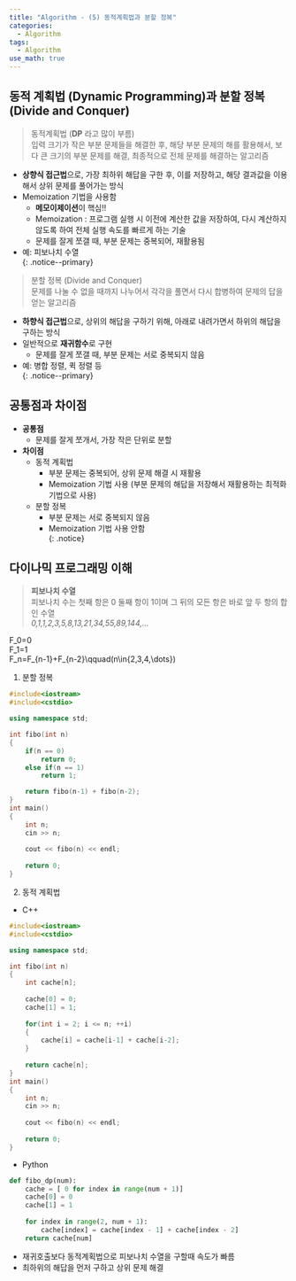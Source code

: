 ```yaml
---
title: "Algorithm - (5) 동적계획법과 분할 정복"
categories:
  - Algorithm
tags:
  - Algorithm
use_math: true
---
```


## 동적 계획법 (Dynamic Programming)과 분할 정복 (Divide and Conquer)

> 동적계획법 (**DP** 라고 많이 부름)  
> 입력 크기가 작은 부분 문제들을 해결한 후, 해당 부분 문제의 해를 활용해서, 보다 큰 크기의 부분 문제를 해결, 최종적으로 전체 문제를 해결하는 알고리즘  


- **상향식 접근법**으로, 가장 최하위 해답을 구한 후, 이를 저장하고, 해당 결과값을 이용해서 상위 문제를 풀어가는 방식   
- Memoization 기법을 사용함  
	- **메모이제이션**이 핵심!!  
	- Memoization : 프로그램 실행 시 이전에 계산한 값을 저장하여, 다시 계산하지 않도록 하여 전체 실행 속도를 빠르게 하는 기술  
	- 문제를 잘게 쪼갤 때, 부분 문제는 중복되어, 재활용됨  
- 예: 피보나치 수열  
{: .notice--primary}

> 분할 정복 (Divide and Conquer)  
>문제를 나눌 수 없을 때까지 나누어서 각각을 풀면서 다시 합병하여 문제의 답을 얻는 알고리즘  


- **하향식 접근법**으로, 상위의 해답을 구하기 위해, 아래로 내려가면서 하위의 해답을 구하는 방식  
- 일반적으로 **재귀함수**로 구현  
  - 문제를 잘게 쪼갤 때, 부분 문제는 서로 중복되지 않음  
- 예: 병합 정렬, 퀵 정렬 등  
{: .notice--primary}

	
## 공통점과 차이점 
- **공통점**  
  - 문제를 잘게 쪼개서, 가장 작은 단위로 분할  
- **차이점**  
  - 동적 계획법  
    - 부분 문제는 중복되어, 상위 문제 해결 시 재활용  
    - Memoization 기법 사용 (부분 문제의 해답을 저장해서 재활용하는 최적화 기법으로 사용)  
  - 분할 정복  
    - 부분 문제는 서로 중복되지 않음  
    - Memoization 기법 사용 안함  
{: .notice}


## 다이나믹 프로그래밍 이해  
> **피보나치 수열**  
> 피보나치 수는 첫째 항은 0 둘째 항이 1이며 그 뒤의 모든 항은 바로 앞 두 항의 합인 수열   
> *0,1,1,2,3,5,8,13,21,34,55,89,144,...*  


F_0=0  
F_1=1  
F_n=F_{n-1}+F_{n-2}\qquad(n\in\{2,3,4,\dots\})  

1. 분할 정복  
```cpp
#include<iostream>
#include<cstdio>

using namespace std;

int fibo(int n)
{
	if(n == 0)
		return 0;
	else if(n == 1)
		return 1;

	return fibo(n-1) + fibo(n-2);
}
int main()
{
	int n;
	cin >> n;
	
	cout << fibo(n) << endl;
	
	return 0;
}
```


2. 동적 계획법
* C++  

```cpp
#include<iostream>
#include<cstdio>

using namespace std;

int fibo(int n)
{
	int cache[n];
	
	cache[0] = 0;
	cache[1] = 1;
	
	for(int i = 2; i <= n; ++i)
	{
		cache[i] = cache[i-1] + cache[i-2];
	}
	
	return cache[n];
}
int main()
{
	int n;
	cin >> n;
	
	cout << fibo(n) << endl;
	
	return 0;
}
```

* Python  
```python
def fibo_dp(num):
    cache = [ 0 for index in range(num + 1)]
    cache[0] = 0
    cache[1] = 1
    
    for index in range(2, num + 1):
        cache[index] = cache[index - 1] + cache[index - 2]
    return cache[num]
```

* 재귀호출보다 동적계획법으로 피보나치 수열을 구할때 속도가 빠름  
* 최하위의 해답을 먼저 구하고 상위 문제 해결   
